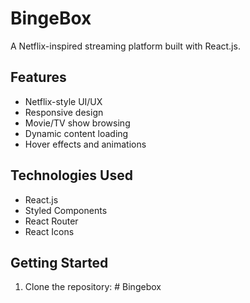 # BingeBox

A Netflix-inspired streaming platform built with React.js.

## Features

- Netflix-style UI/UX
- Responsive design
- Movie/TV show browsing
- Dynamic content loading
- Hover effects and animations

## Technologies Used

- React.js
- Styled Components
- React Router
- React Icons

## Getting Started

1. Clone the repository:
#   B i n g e b o x  
 